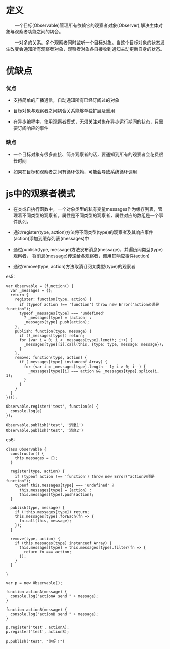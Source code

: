# 定义
&emsp;&emsp;一个目标(Observable)管理所有依赖它的观察者对象(Observer),解决主体对象与观察者功能之间的耦合。

&emsp;&emsp;一对多的关系。多个观察者同时监听一个目标对象。当这个目标对象的状态发生改变会通知所有观察者对象，观察者对象各自接收到通知主动更新自身的状态。

# 优缺点
### 优点
* 支持简单的广播通信，自动通知所有已经订阅过的对象

* 目标对象与观察者之间耦合关系能够单独扩展及重用

* 在异步编程中，使用观察者模式，无须关注对象在异步运行期间的状态，只需要订阅响应的事件

### 缺点
* 一个目标对象有很多直接、简介观察者的话，要通知到所有的观察者会花费很长时间

* 如果在目标和观察者之间有循环依赖，可能会导致系统循环调用

# js中的观察者模式
* 在类或自执行函数中，一个对象类型的私有变量messages作为缓存列表，管理着不同类型的观察者。属性是不同类型的观察者，属性对应的数组是一个事件队列。

* 通过register(type, action)方法将不同类型(type)的观察者及其响应事件(action)添加到缓存列表(messages)中

* 通过publish(type, message)方法发布消息(message)，并遍历同类型(type)观察者， 将消息(message)传递给各观察者，调用其响应事件(action)

* 通过remove(type, action)方法取消订阅某类型(type)的观察者

es5:
```
var Observable = (function() {
  var _messages = {};
  return {
    register: function(type, action) {
      if (typeof action !== 'function') throw new Error("action必须是function");
      typeof _messages[type] === 'undefined' 
        ? _messages[type] = [action] : 
        _messages[type].push(action);
    },
    publish: function(type, message) {
      if (!_messages[type]) return;
      for (var i = 0; i < _messages[type].length; i++) {
        _messages[type][i].call(this, {type: type, message: message});
      }
    },
    remove: function(type, action) {
      if (_messages[type] instanceof Array) {
        for (var i = _messages[type].length - 1; i > 0; i--) {
          _messages[type][i] === action && _messages[type].splice(i, 1);
        }
      }
    }
  }
})();

Observable.register('test', function(e) {
  console.log(e)
});

Observable.publish('test', '消息1')
Observable.publish('test', '消息2')
```

es6:
```
class Observable {
  constructor() {
    this.messages = {};
  }

  register(type, action) {
    if (typeof action !== 'function') throw new Error("action必须是function");
    typeof this.messages[type] === 'undefined' ?
      this.messages[type] = [action] :
      this.messages[type].push(action);
  }

  publish(type, message) {
    if (!this.messages[type]) return;
    this.messages[type].forEach(fn => {
      fn.call(this, message);
    });
  }

  remove(type, action) {
    if (this.messages[type] instanceof Array) {
      this.messages[type] = this.messages[type].filter(fn => {
        return fn === action;
      });
    }
  }

}

var p = new Observable();

function actionA(message) {
  console.log("actionA send " + message);
}

function actionB(message) {
  console.log("actionB send " + message);
}

p.register('test', actionA);
p.register('test', actionB);

p.publish("test", "你好！")
```